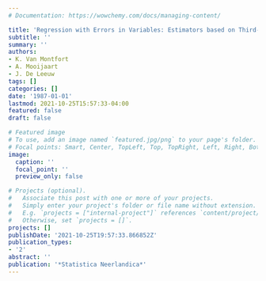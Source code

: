 ```yaml
---
# Documentation: https://wowchemy.com/docs/managing-content/

title: 'Regression with Errors in Variables: Estimators based on Third-Order Moments'
subtitle: ''
summary: ''
authors:
- K. Van Montfort
- A. Mooijaart
- J. De Leeuw
tags: []
categories: []
date: '1987-01-01'
lastmod: 2021-10-25T15:57:33-04:00
featured: false
draft: false

# Featured image
# To use, add an image named `featured.jpg/png` to your page's folder.
# Focal points: Smart, Center, TopLeft, Top, TopRight, Left, Right, BottomLeft, Bottom, BottomRight.
image:
  caption: ''
  focal_point: ''
  preview_only: false

# Projects (optional).
#   Associate this post with one or more of your projects.
#   Simply enter your project's folder or file name without extension.
#   E.g. `projects = ["internal-project"]` references `content/project/deep-learning/index.md`.
#   Otherwise, set `projects = []`.
projects: []
publishDate: '2021-10-25T19:57:33.866852Z'
publication_types:
- '2'
abstract: ''
publication: '*Statistica Neerlandica*'
---
```

